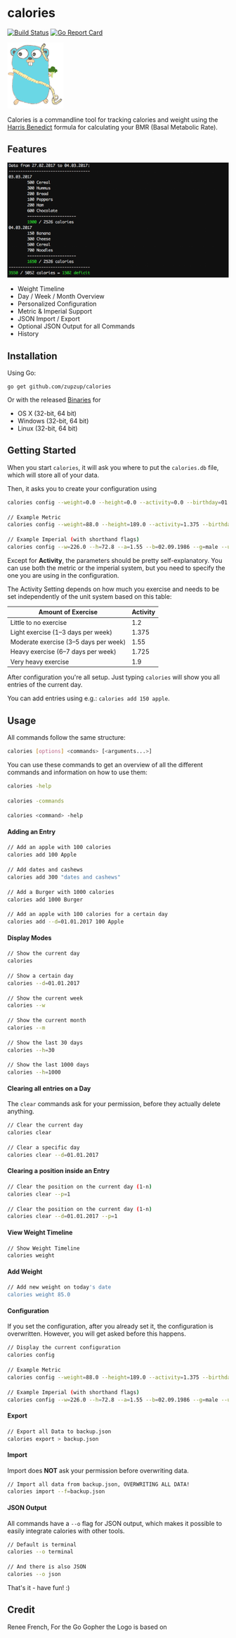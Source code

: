 calories
=========

[![Build Status](https://travis-ci.org/zupzup/calories.svg?branch=master)](https://travis-ci.org/zupzup/calories)
[![Go Report Card](https://goreportcard.com/badge/github.com/zupzup/calories)](https://goreportcard.com/report/github.com/zupzup/calories)

![Screenshot](logo.png)

Calories is a commandline tool for tracking calories and weight using the [Harris Benedict](https://en.wikipedia.org/wiki/Harris%E2%80%93Benedict_equation) formula for calculating your BMR (Basal Metabolic Rate).

Features
---------

![Screenshot](screenshot.png)

* Weight Timeline
* Day / Week / Month Overview
* Personalized Configuration
* Metric & Imperial Support 
* JSON Import / Export
* Optional JSON Output for all Commands
* History

Installation
-------------

Using Go:

```
go get github.com/zupzup/calories
```

Or with the released [Binaries](https://github.com/zupzup/calories/releases) for

* OS X (32-bit, 64 bit)
* Windows (32-bit, 64 bit)
* Linux (32-bit, 64 bit)

Getting Started
---------------

When you start `calories`, it will ask you where to put the `calories.db` file, which will store all of your data.

Then, it asks you to create your configuration using

```bash
calories config --weight=0.0 --height=0.0 --activity=0.0 --birthday=01.01.1970 --gender=female --unit=metric

// Example Metric
calories config --weight=88.0 --height=189.0 --activity=1.375 --birthday=02.09.1986 --gender=male --unit=metric

// Example Imperial (with shorthand flags)
calories config --w=226.0 --h=72.8 --a=1.55 --b=02.09.1986 --g=male --u=imperial
```

Except for **Activity**, the parameters should be pretty self-explanatory. You can use both the metric or the imperial system, but you need to specify the one you are using in the configuration.

The Activity Setting depends on how much you exercise and needs to be set independently of the unit system based on this table:

| Amount of Exercise                    | Activity |
|---------------------------------------|----------|
| Little to no exercise	                |   1.2    |
| Light exercise (1–3 days per week)    |   1.375  |
| Moderate exercise (3–5 days per week) |   1.55   |
| Heavy exercise (6–7 days per week)    |   1.725  |
| Very heavy exercise	                |   1.9    |

After configuration you're all setup. Just typing `calories` will show you all entries of the current day.

You can add entries using e.g.: `calories add 150 apple`.

Usage
------

All commands follow the same structure:

```bash
calories [options] <commands> [<arguments...>]
```

You can use these commands to get an overview of all the different commands and information on how to use them:

```bash
calories -help

calories -commands

calories <command> -help
```

#### Adding an Entry

```bash
// Add an apple with 100 calories
calories add 100 Apple

// Add dates and cashews 
calories add 300 "dates and cashews"

// Add a Burger with 1000 calories 
calories add 1000 Burger

// Add an apple with 100 calories for a certain day
calories add --d=01.01.2017 100 Apple
```

#### Display Modes 

```bash
// Show the current day
calories

// Show a certain day
calories --d=01.01.2017

// Show the current week
calories --w

// Show the current month
calories --m

// Show the last 30 days
calories --h=30

// Show the last 1000 days
calories --h=1000
```

#### Clearing all entries on a Day 

The `clear` commands ask for your permission, before they actually delete anything.

```bash
// Clear the current day
calories clear

// Clear a specific day
calories clear --d=01.01.2017
```

#### Clearing a position inside an Entry 

```bash
// Clear the position on the current day (1-n)
calories clear --p=1

// Clear the position on the current day (1-n)
calories clear --d=01.01.2017 --p=1
```

#### View Weight Timeline 

```bash
// Show Weight Timeline
calories weight
```

#### Add Weight

```bash
// Add new weight on today's date
calories weight 85.0 
```

#### Configuration

If you set the configuration, after you already set it, the configuration is overwritten. However, you will get asked before this happens.

```bash
// Display the current configuration
calories config

// Example Metric
calories config --weight=88.0 --height=189.0 --activity=1.375 --birthday=02.09.1986 --gender=male --unit=metric

// Example Imperial (with shorthand flags)
calories config --w=226.0 --h=72.8 --a=1.55 --b=02.09.1986 --g=male --u=imperial
```

#### Export 

```bash
// Export all Data to backup.json
calories export > backup.json
```

#### Import 

Import does **NOT** ask your permission before overwriting data.

```bash
// Import all data from backup.json, OVERWRITING ALL DATA! 
calories import --f=backup.json 
```

#### JSON Output

All commands have a `--o` flag for JSON output, which makes it possible to easily integrate calories with other tools.

```bash
// Default is terminal
calories --o terminal

// And there is also JSON 
calories --o json
```

That's it - have fun! :)

Credit
-------

Renee French, For the Go Gopher the Logo is based on
